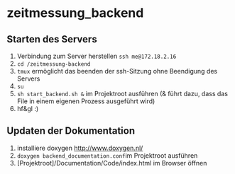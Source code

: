 # zeitmessung_backend
## Starten des Servers
1. Verbindung zum Server herstellen `ssh me@172.18.2.16`
2. `cd /zeitmessung-backend`
3. `tmux` ermöglicht das beenden der ssh-Sitzung ohne Beendigung des Servers
4. `su`
5. `sh start_backend.sh &` im Projektroot ausführen (& führt dazu, dass das File in einem eigenen Prozess ausgeführt wird)
6. hf&gl :)

## Updaten der Dokumentation
1. installiere doxygen http://www.doxygen.nl/
2. `doxygen backend_documentation.conf`im Projektroot ausführen
3. [Projektroot]/Documentation/Code/index.html im Browser öffnen
